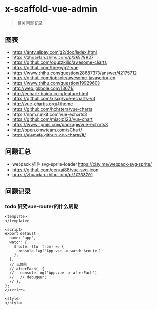 # x-scaffold-vue-admin

> 相关问题记录

## 图表 ##

- https://antv.alipay.com/g2/doc/index.html
- https://zhuanlan.zhihu.com/p/26578927
- https://github.com/oguzzkilic/awesome-charts
- https://github.com/fireyy/g2-vue
- https://www.zhihu.com/question/28687373/answer/42175712
- https://github.com/jobbole/awesome-javascript-cn
- https://www.zhihu.com/question/19929609
- http://web.jobbole.com/13671/
- http://echarts.baidu.com/feature.html
- https://github.com/xlsdg/vue-echarts-v3
- http://vue-chartjs.org/#/home
- https://github.com/hchstera/vue-charts
- https://npm.runkit.com/vue-echarts3
- https://github.com/miaolz123/vue-chart
- https://www.npmjs.com/package/vue-echarts3
- http://open.omwteam.com/sChart/
- https://elemefe.github.io/v-charts/#/

## 问题汇总
- webpack 插件 svg-sprite-loader https://cisy.me/webpack-svg-sprite/
- https://github.com/cenkai88/vue-svg-icon
- https://zhuanlan.zhihu.com/p/20753791



## 问题记录 ##

### todo 研究vue-router的什么周期
```
<template>
</template>

<script>
export default {
  name: 'app',
  watch: {
    $route: (to, from) => {
      console.log('App.vue -> watch $route');
    },
  },
  // 无效果
  // afterEach() {
  //   console.log('App.vue -> afterEach');
  //   // debugger;
  // },
};
</script>

<style>
</style>

```
